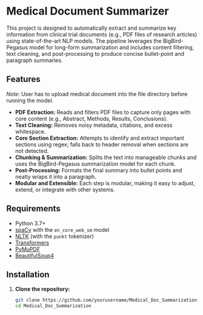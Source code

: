 # Medical Document Summarizer

This project is designed to automatically extract and summarize key information from clinical trial documents (e.g., PDF files of research articles) using state-of-the-art NLP models. The pipeline leverages the BigBird-Pegasus model for long-form summarization and includes content filtering, text cleaning, and post-processing to produce concise bullet-point and paragraph summaries.

## Features

*Note*: User has to upload medical document into the file directory before running the model.

- **PDF Extraction:** Reads and filters PDF files to capture only pages with core content (e.g., Abstract, Methods, Results, Conclusions). 
- **Text Cleaning:** Removes noisy metadata, citations, and excess whitespace.
- **Core Section Extraction:** Attempts to identify and extract important sections using regex; falls back to header removal when sections are not detected.
- **Chunking & Summarization:** Splits the text into manageable chunks and uses the BigBird-Pegasus summarization model for each chunk.
- **Post-Processing:** Formats the final summary into bullet points and neatly wraps it into a paragraph.
- **Modular and Extensible:** Each step is modular, making it easy to adjust, extend, or integrate with other systems.

## Requirements

- Python 3.7+
- [spaCy](https://spacy.io/) with the `en_core_web_sm` model
- [NLTK](https://www.nltk.org/) (with the `punkt` tokenizer)
- [Transformers](https://huggingface.co/transformers/)
- [PyMuPDF](https://pymupdf.readthedocs.io/en/latest/)
- [BeautifulSoup4](https://www.crummy.com/software/BeautifulSoup/bs4/doc/)

## Installation

1. **Clone the repository:**

   ```bash
   git clone https://github.com/yourusername/Medical_Doc_Summarization.git
   cd Medical_Doc_Summarization
    ```
